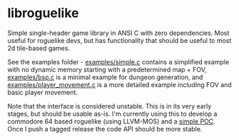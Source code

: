 # libroguelike

Simple single-header game library in ANSI C with zero dependencies. Most
useful for roguelike devs, but has functionality that should be useful to most
2d tile-based games.

See the examples folder - [examples/simple.c](./examples/simple.c) contains a
simplified example with no dynamic memory starting with a predetermined map +
FOV, [examples/bsp.c](./examples/bsp.c) is a minimal example for dungeon
generation, and [examples/player_movement.c](./exapmles/player_movement.c) is a
more detailed example including FOV and basic player movement.

Note that the interface is considered unstable. This is in its very early
stages, but should be usable as-is. I'm currently using this to develop a
commodore 64 based roguelike (using LLVM-MOS) and a [simple
POC](https://github.com/michaelmackus/simplerl). Once I push a tagged release
the code API should be more stable.
